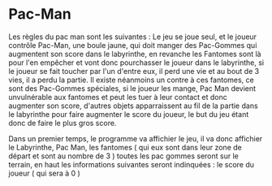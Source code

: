 # Pac-Man
Les règles du pac man sont les suivantes :
Le jeu se joue seul, et le joueur contrôle Pac-Man, une boule jaune, qui doit manger des Pac-Gommes qui augmentent son score dans le labyrinthe, en revanche les Fantomes sont là pour l'en empêcher et vont donc pourchasser le joueur dans le labyrinthe, si le joueur se fait toucher par l'un d'entre eux, il perd une vie et au bout de 3 vies, il a perdu la partie. Il existe néanmoins un contre à ces fantomes, ce sont des Pac-Gommes spéciales, si le joueur les mange, Pac Man devient unvulnérable aux fantomes et peut les tuer à leur contact et donc augmenter son score, d'autres objets apparraissent au fil de la partie dans le labyrinthe pour faire augmenter le score du joueur, le but du jeu étant donc de faire le plus gros score.

Dans un premier temps, le programme va affichier le jeu, il va donc affichier le Labyrinthe, Pac Man, les fantomes ( qui eux sont dans leur zone de départ et sont au nombre de 3 ) toutes les pac gommes seront sur le terrain, en haut les informations suivantes seront indinquées : le score du joueur ( qui sera à 0 ) 
